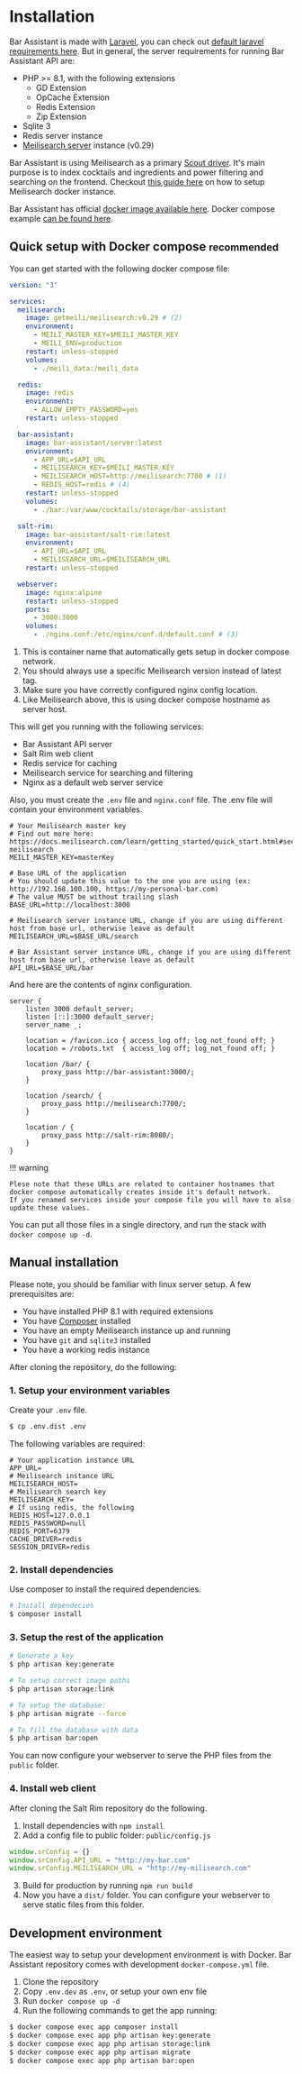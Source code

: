 # Installation

Bar Assistant is made with [Laravel](https://laravel.com), you can check out [default laravel requirements here](https://laravel.com/docs/9.x/deployment). But in general, the server requirements for running Bar Assistant API are:

- PHP >= 8.1, with the following extensions
    - GD Extension
    - OpCache Extension
    - Redis Extension
    - Zip Extension
- Sqlite 3
- Redis server instance
- [Meilisearch server](https://github.com/meilisearch) instance (v0.29)

Bar Assistant is using Meilisearch as a primary [Scout driver](https://laravel.com/docs/9.x/scout). It's main purpose is to index cocktails and ingredients and power filtering and searching on the frontend. Checkout [this guide here](https://docs.meilisearch.com/learn/cookbooks/docker.html) on how to setup Meilisearch docker instance.

Bar Assistant has official [docker image available here](https://hub.docker.com/u/kmikus12). Docker compose example [can be found here](https://github.com/bar-assistant/docker/).

## Quick setup with Docker compose <small>recommended</small>

You can get started with the following docker compose file:

```yaml title="docker-compose.yml"
version: "3"

services:
  meilisearch:
    image: getmeili/meilisearch:v0.29 # (2)
    environment:
      - MEILI_MASTER_KEY=$MEILI_MASTER_KEY
      - MEILI_ENV=production
    restart: unless-stopped
    volumes:
      - ./meili_data:/meili_data

  redis:
    image: redis
    environment:
      - ALLOW_EMPTY_PASSWORD=yes
    restart: unless-stopped

  bar-assistant:
    image: bar-assistant/server:latest
    environment:
      - APP_URL=$API_URL
      - MEILISEARCH_KEY=$MEILI_MASTER_KEY
      - MEILISEARCH_HOST=http://meilisearch:7700 # (1)
      - REDIS_HOST=redis # (4)
    restart: unless-stopped
    volumes:
      - ./bar:/var/www/cocktails/storage/bar-assistant

  salt-rim:
    image: bar-assistant/salt-rim:latest
    environment:
      - API_URL=$API_URL
      - MEILISEARCH_URL=$MEILISEARCH_URL
    restart: unless-stopped

  webserver:
    image: nginx:alpine
    restart: unless-stopped
    ports:
      - 3000:3000
    volumes:
      - ./nginx.conf:/etc/nginx/conf.d/default.conf # (3)
```

1. This is container name that automatically gets setup in docker compose network.
2. You should always use a specific Meilisearch version instead of latest tag.
3. Make sure you have correctly configured nginx config location.
4. Like Meilisearch above, this is using docker compose hostname as server host.

This will get you running with the following services:

- Bar Assistant API server
- Salt Rim web client
- Redis service for caching
- Meilisearch service for searching and filtering
- Nginx as a default web server service

Also, you must create the `.env` file and `nginx.conf` file. The .env file will contain your environment variables.

```properties title=".env"
# Your Meilisearch master key
# Find out more here: https://docs.meilisearch.com/learn/getting_started/quick_start.html#securing-meilisearch
MEILI_MASTER_KEY=masterKey

# Base URL of the application
# You should update this value to the one you are using (ex: http://192.168.100.100, https://my-personal-bar.com)
# The value MUST be without trailing slash
BASE_URL=http://localhost:3000

# Meilisearch server instance URL, change if you are using different host from base url, otherwise leave as default
MEILISEARCH_URL=$BASE_URL/search

# Bar Assistant server instance URL, change if you are using different host from base url, otherwise leave as default
API_URL=$BASE_URL/bar
```

And here are the contents of nginx configuration.

```nginx title="nginx.conf"
server {
    listen 3000 default_server;
    listen [::]:3000 default_server;
    server_name _;

    location = /favicon.ico { access_log off; log_not_found off; }
    location = /robots.txt  { access_log off; log_not_found off; }

    location /bar/ {
        proxy_pass http://bar-assistant:3000/;
    }

    location /search/ {
        proxy_pass http://meilisearch:7700/;
    }

    location / {
        proxy_pass http://salt-rim:8080/;
    }
}
```

!!! warning

    Plese note that these URLs are related to container hostnames that docker compose automatically creates inside it's default network.
    If you renamed services inside your compose file you will have to also update these values.

You can put all those files in a single directory, and run the stack with `docker compose up -d`.

## Manual installation

Please note, you should be familiar with linux server setup. A few prerequisites are:

- You have installed PHP 8.1 with required extensions
- You have [Composer](https://getcomposer.org) installed
- You have an empty Meilisearch instance up and running
- You have `git` and `sqlite3` installed
- You have a working redis instance

After cloning the repository, do the following:

### 1. Setup your environment variables

Create your `.env` file.

``` bash
$ cp .env.dist .env
```
The following variables are required:

``` env title=".env"
# Your application instance URL
APP_URL=
# Meilisearch instance URL
MEILISEARCH_HOST=
# Meilisearch search key
MEILISEARCH_KEY=
# If using redis, the following
REDIS_HOST=127.0.0.1
REDIS_PASSWORD=null
REDIS_PORT=6379
CACHE_DRIVER=redis
SESSION_DRIVER=redis
```

### 2. Install dependencies

Use composer to install the required dependencies.

``` bash
# Install dependecies
$ composer install
```

### 3. Setup the rest of the application

``` bash
# Generate a key
$ php artisan key:generate

# To setup correct image paths
$ php artisan storage:link

# To setup the database:
$ php artisan migrate --force

# To fill the database with data
$ php artisan bar:open
```

You can now configure your webserver to serve the PHP files from the `public` folder.

### 4. Install web client

After cloning the Salt Rim repository do the following.

1. Install dependencies with `npm install`
2. Add a config file to public folder: `public/config.js`
```js
window.srConfig = {}
window.srConfig.API_URL = "http://my-bar.com"
window.srConfig.MEILISEARCH_URL = "http://my-milisearch.com"
```
3. Build for production by running `npm run build`
4. Now you have a `dist/` folder. You can configure your webserver to serve static files from this folder.

## Development environment

The easiest way to setup your development environment is with Docker. Bar Assistant repository comes with development `docker-compose.yml` file.

1. Clone the repository
2. Copy `.env.dev` as `.env`, or setup your own env file
3. Run `docker compose up -d`
4. Run the following commands to get the app running:
```bash
$ docker compose exec app composer install
$ docker compose exec app php artisan key:generate
$ docker compose exec app php artisan storage:link
$ docker compose exec app php artisan migrate
$ docker compose exec app php artisan bar:open
```
